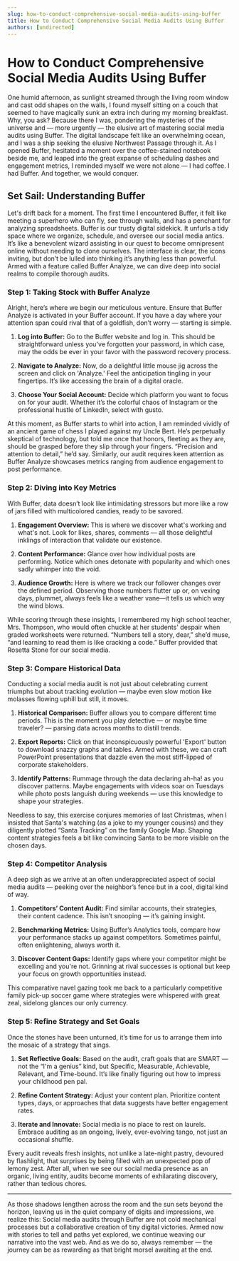 ```yaml
---
slug: how-to-conduct-comprehensive-social-media-audits-using-buffer
title: How to Conduct Comprehensive Social Media Audits Using Buffer
authors: [undirected]
---
```



# How to Conduct Comprehensive Social Media Audits Using Buffer

One humid afternoon, as sunlight streamed through the living room window and cast odd shapes on the walls, I found myself sitting on a couch that seemed to have magically sunk an extra inch during my morning breakfast. Why, you ask? Because there I was, pondering the mysteries of the universe and — more urgently — the elusive art of mastering social media audits using Buffer. The digital landscape felt like an overwhelming ocean, and I was a ship seeking the elusive Northwest Passage through it. As I opened Buffer, hesitated a moment over the coffee-stained notebook beside me, and leaped into the great expanse of scheduling dashes and engagement metrics, I reminded myself we were not alone — I had coffee. I had Buffer. And together, we would conquer.

## Set Sail: Understanding Buffer

Let's drift back for a moment. The first time I encountered Buffer, it felt like meeting a superhero who can fly, see through walls, and has a penchant for analyzing spreadsheets. Buffer is our trusty digital sidekick. It unfurls a tidy space where we organize, schedule, and oversee our social media antics. It’s like a benevolent wizard assisting in our quest to become omnipresent online without needing to clone ourselves. The interface is clear, the icons inviting, but don’t be lulled into thinking it’s anything less than powerful. Armed with a feature called Buffer Analyze, we can dive deep into social realms to compile thorough audits.

### Step 1: Taking Stock with Buffer Analyze

Alright, here’s where we begin our meticulous venture. Ensure that Buffer Analyze is activated in your Buffer account. If you have a day where your attention span could rival that of a goldfish, don’t worry — starting is simple. 

1. **Log into Buffer:** Go to the Buffer website and log in. This should be straightforward unless you've forgotten your password, in which case, may the odds be ever in your favor with the password recovery process.
   
2. **Navigate to Analyze:** Now, do a delightful little mouse jig across the screen and click on 'Analyze.' Feel the anticipation tingling in your fingertips. It’s like accessing the brain of a digital oracle.

3. **Choose Your Social Account:** Decide which platform you want to focus on for your audit. Whether it’s the colorful chaos of Instagram or the professional hustle of LinkedIn, select with gusto.

At this moment, as Buffer starts to whirl into action, I am reminded vividly of an ancient game of chess I played against my Uncle Bert. He’s perpetually skeptical of technology, but told me once that honors, fleeting as they are, should be grasped before they slip through your fingers. “Precision and attention to detail,” he’d say. Similarly, our audit requires keen attention as Buffer Analyze showcases metrics ranging from audience engagement to post performance.

### Step 2: Diving into Key Metrics

With Buffer, data doesn’t look like intimidating stressors but more like a row of jars filled with multicolored candies, ready to be savored.

1. **Engagement Overview:** This is where we discover what's working and what's not. Look for likes, shares, comments — all those delightful inklings of interaction that validate our existence.

2. **Content Performance:** Glance over how individual posts are performing. Notice which ones detonate with popularity and which ones sadly whimper into the void.

3. **Audience Growth:** Here is where we track our follower changes over the defined period. Observing those numbers flutter up or, on vexing days, plummet, always feels like a weather vane—it tells us which way the wind blows.

While scoring through these insights, I remembered my high school teacher, Mrs. Thompson, who would often chuckle at her students' despair when graded worksheets were returned. “Numbers tell a story, dear,” she’d muse, “and learning to read them is like cracking a code.” Buffer provided that Rosetta Stone for our social media.

### Step 3: Compare Historical Data

Conducting a social media audit is not just about celebrating current triumphs but about tracking evolution — maybe even slow motion like molasses flowing uphill but still, it moves.

1. **Historical Comparison:** Buffer allows you to compare different time periods. This is the moment you play detective — or maybe time traveler? — parsing data across months to distill trends.

2. **Export Reports:** Click on that inconspicuously powerful 'Export' button to download snazzy graphs and tables. Armed with these, we can craft PowerPoint presentations that dazzle even the most stiff-lipped of corporate stakeholders.

3. **Identify Patterns:** Rummage through the data declaring ah-ha! as you discover patterns. Maybe engagements with videos soar on Tuesdays while photo posts languish during weekends — use this knowledge to shape your strategies.

Needless to say, this exercise conjures memories of last Christmas, when I insisted that Santa's watching (as a joke to my younger cousins) and they diligently plotted “Santa Tracking” on the family Google Map. Shaping content strategies feels a bit like convincing Santa to be more visible on the chosen days. 

### Step 4: Competitor Analysis

A deep sigh as we arrive at an often underappreciated aspect of social media audits — peeking over the neighbor’s fence but in a cool, digital kind of way.

1. **Competitors’ Content Audit:** Find similar accounts, their strategies, their content cadence. This isn’t snooping — it’s gaining insight.

2. **Benchmarking Metrics:** Using Buffer’s Analytics tools, compare how your performance stacks up against competitors. Sometimes painful, often enlightening, always worth it.

3. **Discover Content Gaps:** Identify gaps where your competitor might be excelling and you're not. Grinning at rival successes is optional but keep your focus on growth opportunities instead.

This comparative navel gazing took me back to a particularly competitive family pick-up soccer game where strategies were whispered with great zeal, sidelong glances our only currency.

### Step 5: Refine Strategy and Set Goals

Once the stones have been unturned, it’s time for us to arrange them into the mosaic of a strategy that sings.

1. **Set Reflective Goals:** Based on the audit, craft goals that are SMART — not the “I'm a genius” kind, but Specific, Measurable, Achievable, Relevant, and Time-bound. It’s like finally figuring out how to impress your childhood pen pal.

2. **Refine Content Strategy:** Adjust your content plan. Prioritize content types, days, or approaches that data suggests have better engagement rates.

3. **Iterate and Innovate:** Social media is no place to rest on laurels. Embrace auditing as an ongoing, lively, ever-evolving tango, not just an occasional shuffle.

Every audit reveals fresh insights, not unlike a late-night pastry, devoured by flashlight, that surprises by being filled with an unexpected pop of lemony zest. After all, when we see our social media presence as an organic, living entity, audits become moments of exhilarating discovery, rather than tedious chores.

---

As those shadows lengthen across the room and the sun sets beyond the horizon, leaving us in the quiet company of digits and impressions, we realize this: Social media audits through Buffer are not cold mechanical processes but a collaborative creation of tiny digital victories. Armed now with stories to tell and paths yet explored, we continue weaving our narrative into the vast web. And as we do so, always remember — the journey can be as rewarding as that bright morsel awaiting at the end.